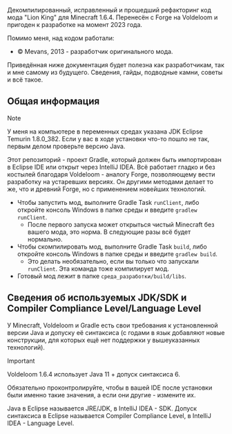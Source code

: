 Декомпилированный, исправленный и прошедший рефакторинг код мода "Lion King" для Minecraft 1.6.4. Перенесён с Forge на Voldeloom и пригоден к разработке на момент 2023 года.

Помимо меня, над кодом работали:

* © Mevans, 2013 - разработчик оригинального мода.

Приведённая ниже документация будет полезна как разработчикам, так и мне самому из будущего. Сведения, гайды, подводные камни, советы и всё такое. 

<h2> Общая информация </h2>

> [!NOTE]
> У меня на компьютере в переменных средах указана JDK Eclipse Temurin 1.8.0_382. Если у вас в ходе установки что-то пошло не так, первым делом проверьте версию Java.

Этот репозиторий - проект Gradle, который должен быть импортирован в Eclipse IDE или открыт через IntelliJ IDEA. Всё работает гладко и без костылей благодаря Voldeloom - аналогу Forge, позволяющему вести разработку на устаревших версиях. Он другими методами делает то же, что и древний Forge, но с применением новейших технологий. 

* Чтобы запустить мод, выполните Gradle Task `runClient`, либо откройте консоль Windows в папке среды и введите `gradlew runClient`.
  * После первого запуска может открыться чистый Minecraft без вашего мода, это норма. В следующие разы всё будет нормально.
* Чтобы скомпилировать мод, выполните Gradle Task `build`, либо откройте консоль Windows в папке среды и введите `gradlew build`.
  * Это делать необязательно, если вы только что запускали `runClient`. Эта команда тоже компилирует мод.
* Готовый мод лежит в папке `среда_разработки/build/libs`.

<h2> Сведения об используемых JDK/SDK и Compiler Compliance Level/Language Level </h2>

У Minecraft, Voldeloom и Gradle есть свои требования к установленной версии Java и допуску её синтаксиса (с годами в язык добавляют новые конструкции, для которых ещё нет поддержки у вышеуказанных технологий).

> [!IMPORTANT]
> Voldeloom 1.6.4 использует Java 11 + допуск синтаксиса 6.

Обязательно проконтролируйте, чтобы в вашей IDE после установки были именно такие значения, а если они другие - измените их.

Java в Eclipse называется JRE/JDK, в IntelliJ IDEA - SDK. Допуск синтаксиса в Eclipse называется Compiler Compliance Level, в IntelliJ IDEA - Language Level.
